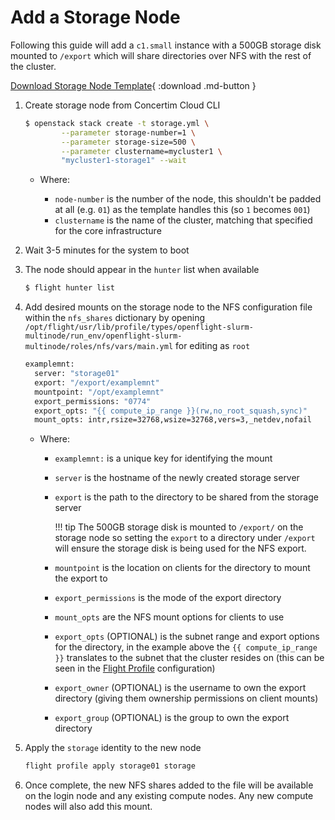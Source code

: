 # Add a Storage Node

Following this guide will add a `c1.small` instance with a 500GB storage disk mounted to `/export` which will share directories over NFS with the rest of the cluster.

[Download Storage Node Template](templates/storage.yml){ :download .md-button }

1. Create storage node from Concertim Cloud CLI 
    ```bash
    $ openstack stack create -t storage.yml \
            --parameter storage-number=1 \
            --parameter storage-size=500 \
            --parameter clustername=mycluster1 \
            "mycluster1-storage1" --wait
    ```

    - Where:

        - `node-number` is the number of the node, this shouldn't be padded at all (e.g. `01`) as the template handles this (so `1` becomes `001`)
        - `clustername` is the name of the cluster, matching that specified for the core infrastructure

1. Wait 3-5 minutes for the system to boot
1. The node should appear in the `hunter` list when available
    ```bash
    $ flight hunter list 
    ```
1. Add desired mounts on the storage node to the NFS configuration file within the `nfs_shares` dictionary by opening `/opt/flight/usr/lib/profile/types/openflight-slurm-multinode/run_env/openflight-slurm-multinode/roles/nfs/vars/main.yml` for editing as `root`
    ```bash
    examplemnt:
      server: "storage01"
      export: "/export/examplemnt"
      mountpoint: "/opt/examplemnt"
      export_permissions: "0774"
      export_opts: "{{ compute_ip_range }}(rw,no_root_squash,sync)"
      mount_opts: intr,rsize=32768,wsize=32768,vers=3,_netdev,nofail
    ```

    - Where: 

        - `examplemnt:` is a unique key for identifying the mount
        - `server` is the hostname of the newly created storage server
        - `export` is the path to the directory to be shared from the storage server 

            !!! tip
                The 500GB storage disk is mounted to `/export/` on the storage node so setting the `export` to a directory under `/export` will ensure the storage disk is being used for the NFS export.

        - `mountpoint` is the location on clients for the directory to mount the export to
        - `export_permissions` is the mode of the export directory 
        - `mount_opts` are the NFS mount options for clients to use 
        - `export_opts` (OPTIONAL) is the subnet range and export options for the directory, in the example above the `{{ compute_ip_range }}` translates to the subnet that the cluster resides on (this can be seen in the [Flight Profile](../../../flight-environment/use-flight/flight-admin-tools/profile.md) configuration)
        - `export_owner` (OPTIONAL) is the username to own the export directory (giving them ownership permissions on client mounts)
        - `export_group` (OPTIONAL) is the group to own the export directory

1. Apply the `storage` identity to the new node 
    ```bash
    flight profile apply storage01 storage
    ```
1. Once complete, the new NFS shares added to the file will be available on the login node and any existing compute nodes. Any new compute nodes will also add this mount.

